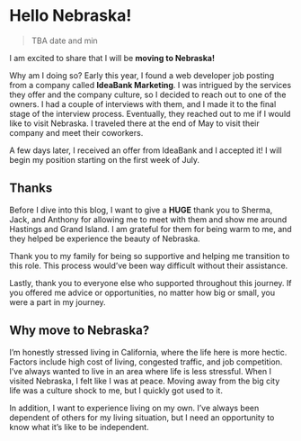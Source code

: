 

# Hello Nebraska!

> TBA date and min

I am excited to share that I will be **moving to Nebraska!**

Why am I doing so? Early this year, I found a web developer job posting from a
company called **IdeaBank Marketing**. I was intrigued by the services they offer
and the company culture, so I decided to reach out to one of the owners. I had a
couple of interviews with them, and I made it to the final stage of the
interview process. Eventually, they reached out to me if I would like to visit
Nebraska. I traveled there at the end of May to visit their company and meet
their coworkers.

A few days later, I received an offer from IdeaBank and I accepted it! I will
begin my position starting on the first week of July.


## Thanks

Before I dive into this blog, I want to give a **HUGE** thank you to Sherma, Jack,
and Anthony for allowing me to meet with them and show me around Hastings and
Grand Island. I am grateful for them for being warm to me, and they helped be
experience the beauty of Nebraska.

Thank you to my family for being so supportive and helping me transition to this
role. This process would&rsquo;ve been way difficult without their assistance.

Lastly, thank you to everyone else who supported throughout this journey. If you
offered me advice or opportunities, no matter how big or small, you were a part
in my journey.


## Why move to Nebraska?

I&rsquo;m honestly stressed living in California, where the life here is more hectic.
Factors include high cost of living, congested traffic, and job competition.
I&rsquo;ve always wanted to live in an area where life is less stressful. When I
visited Nebraska, I felt like I was at peace. Moving away from the big city life
was a culture shock to me, but I quickly got used to it.

In addition, I want to experience living on my own. I&rsquo;ve always been dependent of
others for my living situation, but I need an opportunity to know what it&rsquo;s like
to be independent.

